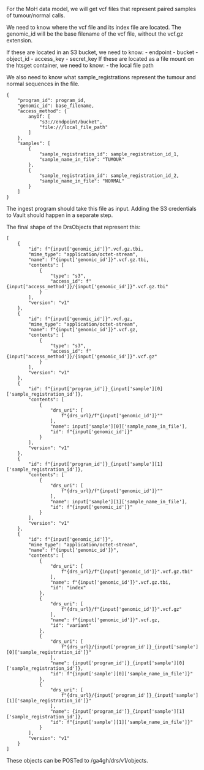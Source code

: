 For the MoH data model, we will get vcf files that represent paired samples of tumour/normal calls.

We need to know where the vcf file and its index file are located. The genomic_id will be the base filename of the vcf file, without the vcf.gz extension.

If these are located in an S3 bucket, we need to know:
    - endpoint
    - bucket
    - object_id
    - access_key
    - secret_key
If these are located as a file mount on the htsget container, we need to know:
    - the local file path

We also need to know what sample_registrations represent the tumour and normal sequences in the file.

```
{
    "program_id": program_id,
    "genomic_id": base_filename,
    "access_method": {
        anyOf: [
            "s3://endpoint/bucket",
            "file:///local_file_path"
        ]
    },
    "samples": [
        {
            "sample_registration_id": sample_registration_id_1,
            "sample_name_in_file": "TUMOUR"
        },
        {
            "sample_registration_id": sample_registration_id_2,
            "sample_name_in_file": "NORMAL"
        }
    ]
}
```
The ingest program should take this file as input.
Adding the S3 credentials to Vault should happen in a separate step.

The final shape of the DrsObjects that represent this:
```
[
    {
        "id": f"{input['genomic_id']}".vcf.gz.tbi,
        "mime_type": "application/octet-stream",
        "name": f"{input['genomic_id']}".vcf.gz.tbi,
        "contents": [
            {
                "type": "s3",
                "access_id": f"{input['access_method']}/{input['genomic_id']}".vcf.gz.tbi"
            }
        ],
        "version": "v1"
    },
    {
        "id": f"{input['genomic_id']}".vcf.gz,
        "mime_type": "application/octet-stream",
        "name": f"{input['genomic_id']}".vcf.gz,
        "contents": [
            {
                "type": "s3",
                "access_id": f"{input['access_method']}/{input['genomic_id']}".vcf.gz"
            }
        ],
        "version": "v1"
    },
    {
        "id": f"{input['program_id']}_{input['sample'][0]['sample_registration_id']},
        "contents": [
            {
                "drs_uri": [
                    f"{drs_url}/f"{input['genomic_id']}""
                ],
                "name": input['sample'][0]['sample_name_in_file'],
                "id": f"{input['genomic_id']}"
            }
        ],
        "version": "v1"
    },
    {
        "id": f"{input['program_id']}_{input['sample'][1]['sample_registration_id']},
        "contents": [
            {
                "drs_uri": [
                    f"{drs_url}/f"{input['genomic_id']}""
                ],
                "name": input['sample'][1]['sample_name_in_file'],
                "id": f"{input['genomic_id']}"
            }
        ],
        "version": "v1"
    },
    {
        "id": f"{input['genomic_id']}",
        "mime_type": "application/octet-stream",
        "name": f"{input['genomic_id']}",
        "contents": [
            {
                "drs_uri": [
                    f"{drs_url}/f"{input['genomic_id']}".vcf.gz.tbi"
                ],
                "name": f"{input['genomic_id']}".vcf.gz.tbi,
                "id": "index"
            },
            {
                "drs_uri": [
                    f"{drs_url}/f"{input['genomic_id']}".vcf.gz"
                ],
                "name": f"{input['genomic_id']}".vcf.gz,
                "id": "variant"
            },
            {
                "drs_uri": [
                    f"{drs_url}/{input['program_id']}_{input['sample'][0]['sample_registration_id']}"
                ],
                "name": {input['program_id']}_{input['sample'][0]['sample_registration_id']},
                "id": f"{input['sample'][0]['sample_name_in_file']}"
            },
            {
                "drs_uri": [
                    f"{drs_url}/{input['program_id']}_{input['sample'][1]['sample_registration_id']}"
                ],
                "name": {input['program_id']}_{input['sample'][1]['sample_registration_id']},
                "id": f"{input['sample'][1]['sample_name_in_file']}"
            }
        ],
        "version": "v1"
    }
]
```

These objects can be POSTed to /ga4gh/drs/v1/objects.